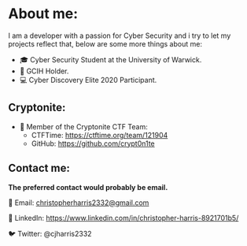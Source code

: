 # About me:

I am a developer with a passion for Cyber Security and i try to let my projects reflect that, below are some more things about me:

- 🎓 Cyber Security Student at the University of Warwick.
- 📜 GCIH Holder.
- 💻 Cyber Discovery Elite 2020 Participant.


## Cryptonite:
- 🚩 Member of the Cryptonite CTF Team:
    - CTFTime: https://ctftime.org/team/121904
    - GitHub:  https://github.com/crypt0n1te
    
## Contact me:
**The preferred contact would probably be email.**

📧 Email: christopherharris2332@gmail.com

💼 LinkedIn: https://www.linkedin.com/in/christopher-harris-8921701b5/

🐦 Twitter:  @cjharris2332
